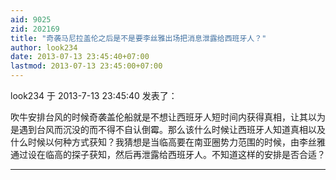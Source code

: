 ```yaml
---
aid: 9025
zid: 202169
title: "奇袭马尼拉盖伦之后是不是要李丝雅出场把消息泄露给西班牙人？"
author: look234
date: 2013-07-13 23:45:40+07:00
lastmod: 2013-07-13 23:45:00+07:00
---
```


look234 于 2013-7-13 23:45:40 发表了：

吹牛安排台风的时候奇袭盖伦船就是不想让西班牙人短时间内获得真相，让其以为是遇到台风而沉没的而不得不自认倒霉。那么该什么时候让西班牙人知道真相以及什么时候以何种方式获知？我猜想是当临高要在南亚圈势力范围的时候，由李丝雅通过设在临高的探子获知，然后再泄露给西班牙人。不知道这样的安排是否合适？

---
